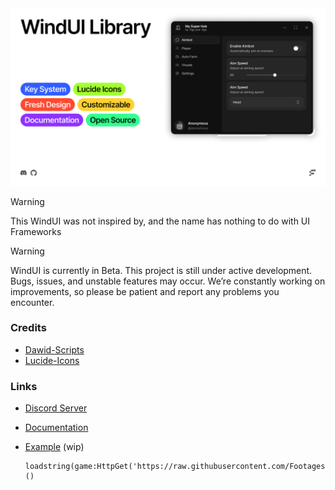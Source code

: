 <!--<h1 align="center">WindUI</h1> -->


<picture>
    <source srcset="docs/banner-dark.webp" media="(prefers-color-scheme: dark)">
    <source srcset="docs/banner-light.webp" media="(prefers-color-scheme: light)">
    <img src="docs/banner-light.png" alt="WindUI Banner">
</picture>

> [!WARNING]
> This WindUI was not inspired by, and the name has nothing to do with UI Frameworks


 
> [!WARNING] 
> WindUI is currently in Beta.
> This project is still under active development. Bugs, issues, and unstable features may occur. We’re constantly working on improvements, so please be patient and report any problems you encounter.



### Credits
- [Dawid-Scripts](https://github.com/dawid-scripts) 
- [Lucide-Icons](https://github.com/lucide-icons/lucide) 


### Links
- [Discord Server](https://discord.gg/ftgs-development-hub-1300692552005189632)
- [Documentation](https://Footagesus.github.io/WindUI-Docs/)

- [Example](/main_example.lua) (wip)
  ```luau
  loadstring(game:HttpGet('https://raw.githubusercontent.com/Footagesus/WindUI/refs/heads/main/main_example.lua'))()
  ```